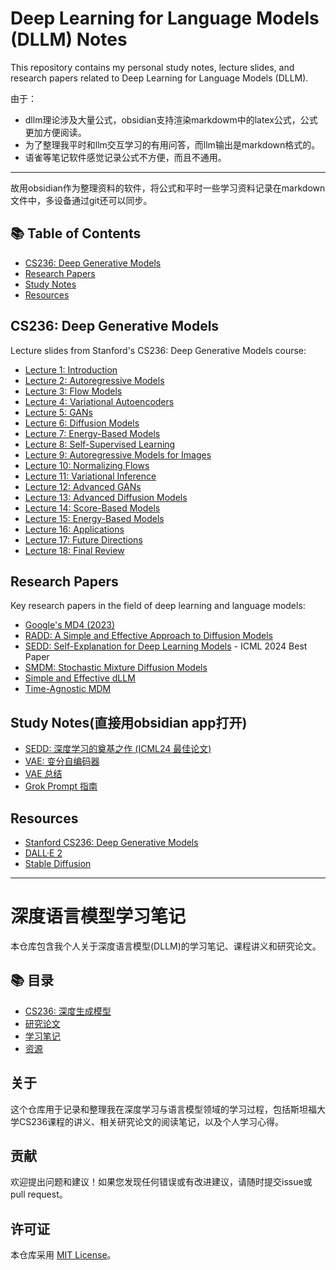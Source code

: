 # Deep Learning for Language Models (DLLM) Notes

This repository contains my personal study notes, lecture slides, and research papers related to Deep Learning for Language Models (DLLM).

由于：
- dllm理论涉及大量公式，obsidian支持渲染markdowm中的latex公式，公式更加方便阅读。
- 为了整理我平时和llm交互学习的有用问答，而llm输出是markdown格式的。
- 语雀等笔记软件感觉记录公式不方便，而且不通用。

---
故用obsidian作为整理资料的软件，将公式和平时一些学习资料记录在markdown文件中，多设备通过git还可以同步。

## 📚 Table of Contents

- [CS236: Deep Generative Models](#cs236-deep-generative-models)
- [Research Papers](#research-papers)
- [Study Notes](#study-notes)
- [Resources](#resources)

## CS236: Deep Generative Models

Lecture slides from Stanford's CS236: Deep Generative Models course:

- [Lecture 1: Introduction](cs236-ppt/cs236_lecture1.pptx)
- [Lecture 2: Autoregressive Models](cs236-ppt/cs236_lecture2.pdf)
- [Lecture 3: Flow Models](cs236-ppt/cs236_lecture3.pdf)
- [Lecture 4: Variational Autoencoders](cs236-ppt/cs236_lecture4.pdf)
- [Lecture 5: GANs](cs236-ppt/cs236_lecture5.pdf)
- [Lecture 6: Diffusion Models](cs236-ppt/cs236_lecture6.pdf)
- [Lecture 7: Energy-Based Models](cs236-ppt/cs236_lecture7.pdf)
- [Lecture 8: Self-Supervised Learning](cs236-ppt/cs236_lecture8.pdf)
- [Lecture 9: Autoregressive Models for Images](cs236-ppt/cs236_lecture9.pdf)
- [Lecture 10: Normalizing Flows](cs236-ppt/cs236_lecture10.pdf)
- [Lecture 11: Variational Inference](cs236-ppt/cs236_lecture11.pdf)
- [Lecture 12: Advanced GANs](cs236-ppt/cs236_lecture12.pdf)
- [Lecture 13: Advanced Diffusion Models](cs236-ppt/cs236_lecture13.pptx)
- [Lecture 14: Score-Based Models](cs236-ppt/cs236_lecture14.pptx)
- [Lecture 15: Energy-Based Models](cs236-ppt/cs236_lecture15.pdf)
- [Lecture 16: Applications](cs236-ppt/cs236_lecture16.pptx)
- [Lecture 17: Future Directions](cs236-ppt/cs236_lecture17.pdf)
- [Lecture 18: Final Review](cs236-ppt/cs236_lecture18.pdf)

## Research Papers

Key research papers in the field of deep learning and language models:

- [Google's MD4 (2023)](papers/Google-md4.pdf)
- [RADD: A Simple and Effective Approach to Diffusion Models](papers/RADD.pdf)
- [SEDD: Self-Explanation for Deep Learning Models](papers/SEDD.pdf) - ICML 2024 Best Paper
- [SMDM: Stochastic Mixture Diffusion Models](papers/SMDM.pdf)
- [Simple and Effective dLLM](papers/Simple-and-Effective-dllm.pdf)
- [Time-Agnostic MDM](papers/timeAgnostic-MDM.pdf)

## Study Notes(直接用obsidian app打开)

- [SEDD: 深度学习的奠基之作 (ICML24 最佳论文)](SEDD：dllm%20奠基之作（ICML24%20best%20paper）.md)
- [VAE: 变分自编码器](VAE：变分编码器.md)
- [VAE 总结](VAE-conclusion.pptx)
- [Grok Prompt 指南](Grok%20prompt.md)

## Resources

- [Stanford CS236: Deep Generative Models](https://deepgenerativemodels.github.io/)
- [DALL·E 2](https://openai.com/dall-e-2/)
- [Stable Diffusion](https://stability.ai/stable-diffusion)

---

# 深度语言模型学习笔记

本仓库包含我个人关于深度语言模型(DLLM)的学习笔记、课程讲义和研究论文。

## 📚 目录

- [CS236: 深度生成模型](#cs236-深度生成模型)
- [研究论文](#研究论文)
- [学习笔记](#学习笔记)
- [资源](#资源)

## 关于

这个仓库用于记录和整理我在深度学习与语言模型领域的学习过程，包括斯坦福大学CS236课程的讲义、相关研究论文的阅读笔记，以及个人学习心得。

## 贡献

欢迎提出问题和建议！如果您发现任何错误或有改进建议，请随时提交issue或pull request。

## 许可证

本仓库采用 [MIT License](LICENSE)。